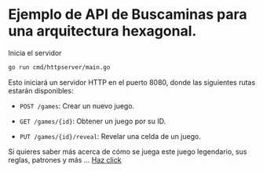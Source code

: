 # Ejemplo de API de Buscaminas para una arquitectura hexagonal.

Inicia el servidor

```bash
go run cmd/httpserver/main.go
```

Esto iniciará un servidor HTTP en el puerto 8080, donde las siguientes rutas estarán disponibles:

- `POST /games`: Crear un nuevo juego.

- `GET /games/{id}`: Obtener un juego por su ID.

- `PUT /games/{id}/reveal`: Revelar una celda de un juego.

Si quieres saber más acerca de cómo se juega este juego legendario, sus reglas, patrones y más ...
[Haz click](https://minesweepergame.com/strategy/how-to-play-minesweeper.php)
